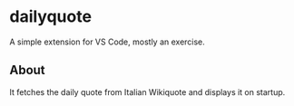 # dailyquote

A simple extension for VS Code, mostly an exercise.

## About

It fetches the daily quote from Italian Wikiquote and displays it on startup.
